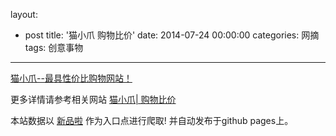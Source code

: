 layout: 
  - post 
title: '猫小爪 购物比价' 
date: 2014-07-24 00:00:00 
categories: 网摘 
tags: 创意事物 
---

<a href="http://xinpinla.com/product/266" title="查看产品详情">
								猫小爪--最具性价比购物网站！							</a>  

更多详情请参考相关网站 [猫小爪| 购物比价](http://www.maoxiaozhua.com)  

本站数据以 [新品啦](http://xinpinla.com/) 作为入口点进行爬取! 并自动发布于github pages上。  
